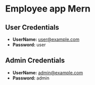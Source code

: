 # Employee app Mern

## User Credentials

- **UserName:** user@example.com
- **Password:** user

## Admin Credentials

- **UserName:** admin@example.com
- **Password:** admin
